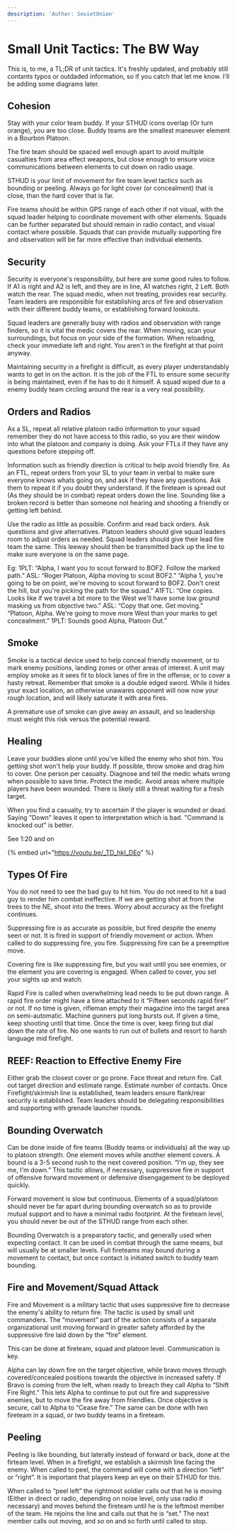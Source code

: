 ```yaml
---
description: 'Author: SovietOnion'
---
```


# Small Unit Tactics: The BW Way

This is, to me, a TL;DR of unit tactics. It's freshly updated, and probably still contants typos or outdaded information, so if you catch that let me know. I'll be adding some diagrams later.

## Cohesion

Stay with your color team buddy. If your STHUD icons overlap (Or turn orange), you are too close. Buddy teams are the smallest maneuver element in a Bourbon Platoon.

The fire team should be spaced well enough apart to avoid multiple casualties from area effect weapons, but close enough to ensure voice communications between elements to cut down on radio usage.

STHUD is your limit of movement for fire team level tactics such as bounding or peeling. Always go for light cover (or concealment) that is close, than the hard cover that is far.

Fire teams should be within GPS range of each other if not visual, with the squad leader helping to coordinate movement with other elements. Squads can be further separated but should remain in radio contact, and visual contact where possible. Squads that can provide mutually supporting fire and observation will be far more effective than individual elements.

## Security

Security is everyone's responsibility, but here are some good rules to follow. If A1 is right and A2 is left, and they are in line, A1 watches right, 2 Left. Both watch the rear. The squad medic, when not treating, provides rear security. Team leaders are responsible for establishing arcs of fire and observation with their different buddy teams, or establishing forward lookouts.

Squad leaders are generally busy with radios and observation with range finders, so it is vital the medic covers the rear. When moving, scan your surroundings, but focus on your side of the formation. When reloading, check your immediate left and right. You aren't in the firefight at that point anyway.

Maintaining security in a firefight is difficult, as every player understandably wants to get in on the action. It is the job of the FTL to ensure some security is being maintained, even if he has to do it himself. A squad wiped due to a enemy buddy team circling around the rear is a very real possibility.

## **Orders and Radios**

As a SL, repeat all relative platoon radio information to your squad remember they do not have access to this radio, so you are their window into what the platoon and company is doing. Ask your FTLs if they have any questions before stepping off.

Information such as friendly direction is critical to help avoid friendly fire. As an FTL, repeat orders from your SL to your team in verbal to make sure everyone knows whats going on, and ask if they have any questions. Ask them to repeat it if you doubt they understand. If the fireteam is spread out (As they should be in combat) repeat orders down the line. Sounding like a broken record is better than someone not hearing and shooting a friendly or getting left behind.

Use the radio as little as possible. Confirm and read back orders. Ask questions and give alternatives. Platoon leaders should give squad leaders room to adjust orders as needed. Squad leaders should give their lead fire team the same. This leeway should then be transmitted back up the line to make sure everyone is on the same page.

Eg: 1PLT: “Alpha, I want you to scout forward to BOF2. Follow the marked path.” ASL: “Roger Platoon, Alpha moving to scout BOF2.” “Alpha 1, you're going to be on point, we're moving to scout forward to BOF2. Don't crest the hill, but you're picking the path for the squad.” A1FTL: “One copies. Looks like if we travel a bit more to the West we'll have some low ground masking us from objective two.” ASL: “Copy that one. Get moving.” “Platoon, Alpha. We're going to move more West than your marks to get concealment.” 1PLT: Sounds good Alpha, Platoon Out.”

## Smoke

Smoke is a tactical device used to help conceal friendly movement, or to mark enemy positions, landing zones or other areas of interest. A unit may employ smoke as it sees fit to block lanes of fire in the offense, or to cover a hasty retreat. Remember that smoke is a double edged sword. While it hides your exact location, an otherwise unawares opponent will now now your rough location, and will likely saturate it with area fires.

A premature use of smoke can give away an assault, and so leadership must weight this risk versus the potential reward.

## Healing

Leave your buddies alone until you've killed the enemy who shot him. You getting shot won't help your buddy. If possible, throw smoke and drag him to cover. One person per casualty. Diagnose and tell the medic whats wrong when possible to save time. Protect the medic. Avoid areas where multiple players have been wounded. There is likely still a threat waiting for a fresh target.

When you find a casualty, try to ascertain if the player is wounded or dead. Saying "Down" leaves it open to interpretation which is bad. "Command is knocked out" is better.

See 1:20 and on

{% embed url="https://youtu.be/_TD_hkI_DEo" %}

## Types Of Fire

You do not need to see the bad guy to hit him. You do not need to hit a bad guy to render him combat ineffective. If we are getting shot at from the trees to the NE, shoot into the trees. Worry about accuracy as the firefight continues.

Suppressing fire is as accurate as possible, but fired despite the enemy seen or not. It is fired in support of friendly movement or action. When called to do suppressing fire, you fire. Suppressing fire can be a preemptive move.

Covering fire is like suppressing fire, but you wait until you see enemies, or the element you are covering is engaged. When called to cover, you set your sights up and watch.

Rapid Fire is called when overwhelming lead needs to be put down range. A rapid fire order might have a time attached to it “Fifteen seconds rapid fire!” or not. If no time is given, rifleman empty their magazine into the target area on semi-automatic. Machine gunners put long bursts out. If given a time, keep shooting until that time. Once the time is over, keep firing but dial down the rate of fire. No one wants to run out of bullets and resort to harsh language mid firefight.

## REEF: Reaction to Effective Enemy Fire

Either grab the closest cover or go prone. Face threat and return fire. Call out target direction and estimate range. Estimate number of contacts. Once Firefight/skirmish line is established, team leaders ensure flank/rear security is established. Team leaders should be delegating responsibilities and supporting with grenade launcher rounds.

## Bounding Overwatch

Can be done inside of fire teams (Buddy teams or individuals) all the way up to platoon strength. One element moves while another element covers. A bound is a 3-5 second rush to the next covered position. “I'm up, they see me, I'm down.” This tactic allows, if necessary, suppressive fire in support of offensive forward movement or defensive disengagement to be deployed quickly.

Forward movement is slow but continuous. Elements of a squad/platoon should never be far apart during bounding overwatch so as to provide mutual support and to have a minimal radio footprint. At the fireteam level, you should never be out of the STHUD range from each other.

Bounding Overwatch is a preparatory tactic, and generally used when expecting contact. It can be used in combat through the same means, but will usually be at smaller levels. Full fireteams may bound during a movement to contact, but once contact is initiated switch to buddy team bounding.

## Fire and Movement/Squad Attack

Fire and Movement is a military tactic that uses suppressive fire to decrease the enemy's ability to return fire. The tactic is used by small unit commanders. The “movement” part of the action consists of a separate organizational unit moving forward in greater safety afforded by the suppressive fire laid down by the “fire” element.

This can be done at fireteam, squad and platoon level. Communication is key.

Alpha can lay down fire on the target objective, while bravo moves through covered/concealed positions towards the objective in increased safety. If Bravo is coming from the left, when ready to breach they call Alpha to “Shift Fire Right.” This lets Alpha to continue to put out fire and suppressive enemies, but to move the fire away from friendlies. Once objective is secure, call to Alpha to “Cease fire.” The same can be done with two fireteam in a squad, or two buddy teams in a fireteam.

## Peeling

Peeling is like bounding, but laterally instead of forward or back, done at the firteam level. When in a firefight, we establish a skirmish line facing the enemy. When called to peel, the command will come with a direction “left” or “right”. It is important that players keep an eye on their STHUD for this.

When called to “peel left” the rightmost soldier calls out that he is moving (Either in direct or radio, depending on noise level, only use radio if necessary) and moves behind the fireteam until he is the leftmost member of the team. He rejoins the line and calls out that he is “set.” The next member calls out moving, and so on and so forth until called to stop.
